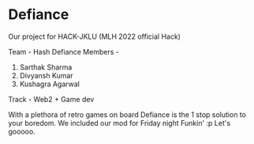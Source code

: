 # Defiance
Our project for HACK-JKLU (MLH 2022 official Hack) 

Team - Hash Defiance 
Members - 
1. Sarthak Sharma
2. Divyansh Kumar
3. Kushagra Agarwal 

Track - Web2 + Game dev

With a plethora of retro games on board Defiance is the 1 stop solution to your boredom. 
We included our mod for Friday night Funkin' :p
Let's gooooo.
